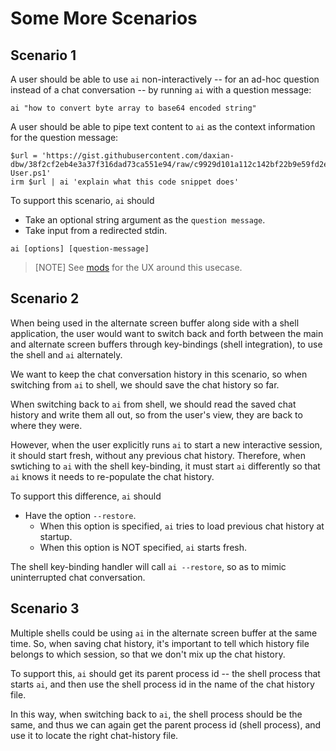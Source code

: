 # Some More Scenarios

## Scenario 1

A user should be able to use `ai` non-interactively -- for an ad-hoc question instead of a chat conversation -- by running `ai` with a question message:

```pwsh
ai "how to convert byte array to base64 encoded string"
```

A user should be able to pipe text content to `ai` as the context information for the question message:

```pwsh
$url = 'https://gist.githubusercontent.com/daxian-dbw/38f2cf2eb4e3a37f316dad73ca551e94/raw/c9929d101a112c142bf22b9e59fd2ecfef178e59/Add-User.ps1'
irm $url | ai 'explain what this code snippet does'
```

To support this scenario, `ai` should

- Take an optional string argument as the `question message`.
- Take input from a redirected stdin.

```pwsh
ai [options] [question-message]
```

> [NOTE] See [mods](https://github.com/charmbracelet/mods) for the UX around this usecase.


## Scenario 2

When being used in the alternate screen buffer along side with a shell application,
the user would want to switch back and forth between the main and alternate screen buffers
through key-bindings (shell integration), to use the shell and `ai` alternately.

We want to keep the chat conversation history in this scenario,
so when switching from `ai` to shell,
we should save the chat history so far.

When switching back to `ai` from shell,
we should read the saved chat history and write them all out,
so from the user's view, they are back to where they were.

However, when the user explicitly runs `ai` to start a new interactive session,
it should start fresh, without any previous chat history.
Therefore, when swtiching to `ai` with the shell key-binding,
it must start `ai` differently so that `ai` knows it needs to re-populate the chat history.

To support this difference, `ai` should

- Have the option `--restore`.
  - When this option is specified, `ai` tries to load previous chat history at startup.
  - When this option is NOT specified, `ai` starts fresh.

The shell key-binding handler will call `ai --restore`, so as to mimic uninterrupted chat conversation.

## Scenario 3

Multiple shells could be using `ai` in the alternate screen buffer at the same time.
So, when saving chat history, it's important to tell which history file belongs to which session,
so that we don't mix up the chat history.

To support this, `ai` should get its parent process id -- the shell process that starts `ai`,
and then use the shell process id in the name of the chat history file.

In this way, when switching back to `ai`, the shell process should be the same,
and thus we can again get the parent process id (shell process),
and use it to locate the right chat-history file.
